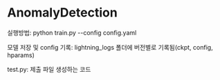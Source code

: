 # AnomalyDetection

실행방법: python train.py --config config.yaml

모델 저장 및 config 기록: lightning_logs 폴더에 버전별로 기록됨(ckpt, config, hparams)

test.py: 제출 파일 생성하는 코드
